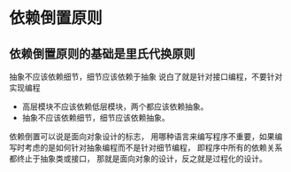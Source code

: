 # 依赖倒置原则

## 依赖倒置原则的基础是里氏代换原则

抽象不应该依赖细节，细节应该依赖于抽象
说白了就是针对接口编程，不要针对实现编程

- 高层模块不应该依赖低层模块，两个都应该依赖抽象。
- 抽象不应该依赖细节，细节应该依赖抽象。

依赖倒置可以说是面向对象设计的标志，
用哪种语言来编写程序不重要，如果编写时考虑的是如何针对抽象编程而不是针对细节编程，
即程序中所有的依赖关系都终止于抽象类或接口，
那就是面向对象的设计，反之就是过程化的设计。